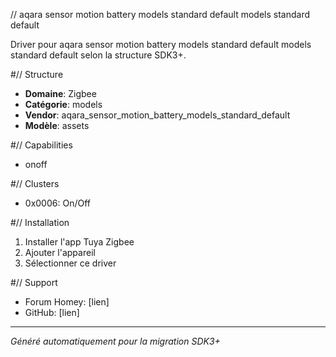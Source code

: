 // aqara sensor motion battery models standard default models standard default

Driver pour aqara sensor motion battery models standard default models standard default selon la structure SDK3+.

#// Structure
- **Domaine**: Zigbee
- **Catégorie**: models
- **Vendor**: aqara_sensor_motion_battery_models_standard_default
- **Modèle**: assets

#// Capabilities
- onoff

#// Clusters
- 0x0006: On/Off

#// Installation
1. Installer l'app Tuya Zigbee
2. Ajouter l'appareil
3. Sélectionner ce driver

#// Support
- Forum Homey: [lien]
- GitHub: [lien]

---
*Généré automatiquement pour la migration SDK3+*